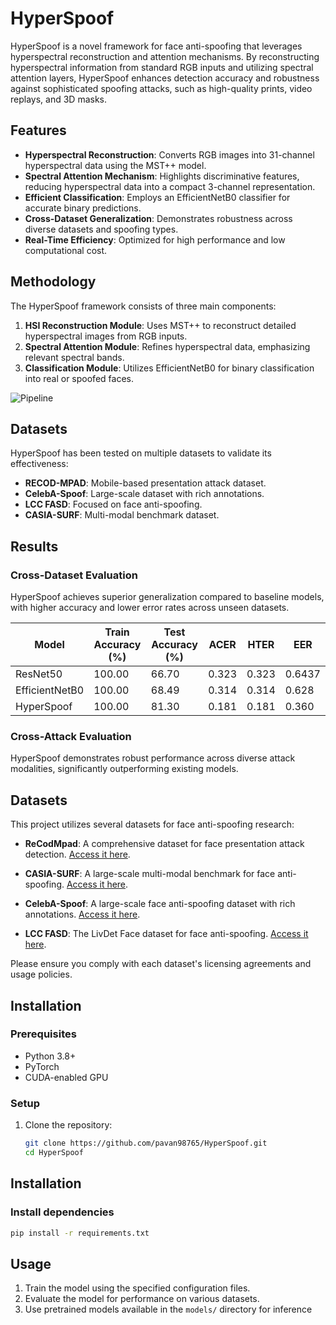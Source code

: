 # HyperSpoof

HyperSpoof is a novel framework for face anti-spoofing that leverages hyperspectral reconstruction and attention mechanisms. By reconstructing hyperspectral information from standard RGB inputs and utilizing spectral attention layers, HyperSpoof enhances detection accuracy and robustness against sophisticated spoofing attacks, such as high-quality prints, video replays, and 3D masks.

## Features

- **Hyperspectral Reconstruction**: Converts RGB images into 31-channel hyperspectral data using the MST++ model.
- **Spectral Attention Mechanism**: Highlights discriminative features, reducing hyperspectral data into a compact 3-channel representation.
- **Efficient Classification**: Employs an EfficientNetB0 classifier for accurate binary predictions.
- **Cross-Dataset Generalization**: Demonstrates robustness across diverse datasets and spoofing types.
- **Real-Time Efficiency**: Optimized for high performance and low computational cost.

## Methodology

The HyperSpoof framework consists of three main components:
1. **HSI Reconstruction Module**: Uses MST++ to reconstruct detailed hyperspectral images from RGB inputs.
2. **Spectral Attention Module**: Refines hyperspectral data, emphasizing relevant spectral bands.
3. **Classification Module**: Utilizes EfficientNetB0 for binary classification into real or spoofed faces.

![Pipeline](assets/hyperspoof_pipeline.png)

## Datasets

HyperSpoof has been tested on multiple datasets to validate its effectiveness:
- **RECOD-MPAD**: Mobile-based presentation attack dataset.
- **CelebA-Spoof**: Large-scale dataset with rich annotations.
- **LCC FASD**: Focused on face anti-spoofing.
- **CASIA-SURF**: Multi-modal benchmark dataset.

## Results

### Cross-Dataset Evaluation
HyperSpoof achieves superior generalization compared to baseline models, with higher accuracy and lower error rates across unseen datasets.

| Model          | Train Accuracy (%) | Test Accuracy (%) | ACER  | HTER  | EER   |
|----------------|--------------------|-------------------|-------|-------|-------|
| ResNet50       | 100.00            | 66.70            | 0.323 | 0.323 | 0.6437 |
| EfficientNetB0 | 100.00            | 68.49            | 0.314 | 0.314 | 0.628  |
| HyperSpoof     | 100.00            | 81.30            | 0.181 | 0.181 | 0.360  |

### Cross-Attack Evaluation
HyperSpoof demonstrates robust performance across diverse attack modalities, significantly outperforming existing models.

## Datasets

This project utilizes several datasets for face anti-spoofing research:

- **ReCodMpad**: A comprehensive dataset for face presentation attack detection. [Access it here](https://zenodo.org/records/3749309).

- **CASIA-SURF**: A large-scale multi-modal benchmark for face anti-spoofing. [Access it here](https://sites.google.com/view/face-anti-spoofing-challenge/dataset-download/casia-surf-cefacvpr2020).

- **CelebA-Spoof**: A large-scale face anti-spoofing dataset with rich annotations. [Access it here](https://mmlab.ie.cuhk.edu.hk/projects/CelebA/CelebA_Spoof.html).

- **LCC FASD**: The LivDet Face dataset for face anti-spoofing. [Access it here](https://www.kaggle.com/datasets/faber24/lcc-fasd).

Please ensure you comply with each dataset's licensing agreements and usage policies.


## Installation

### Prerequisites
- Python 3.8+
- PyTorch
- CUDA-enabled GPU

### Setup
1. Clone the repository:
   ```bash
   git clone https://github.com/pavan98765/HyperSpoof.git
   cd HyperSpoof

## Installation

### Install dependencies
```bash
pip install -r requirements.txt
```

## Usage

1. Train the model using the specified configuration files.
2. Evaluate the model for performance on various datasets.
3. Use pretrained models available in the `models/` directory for inference
